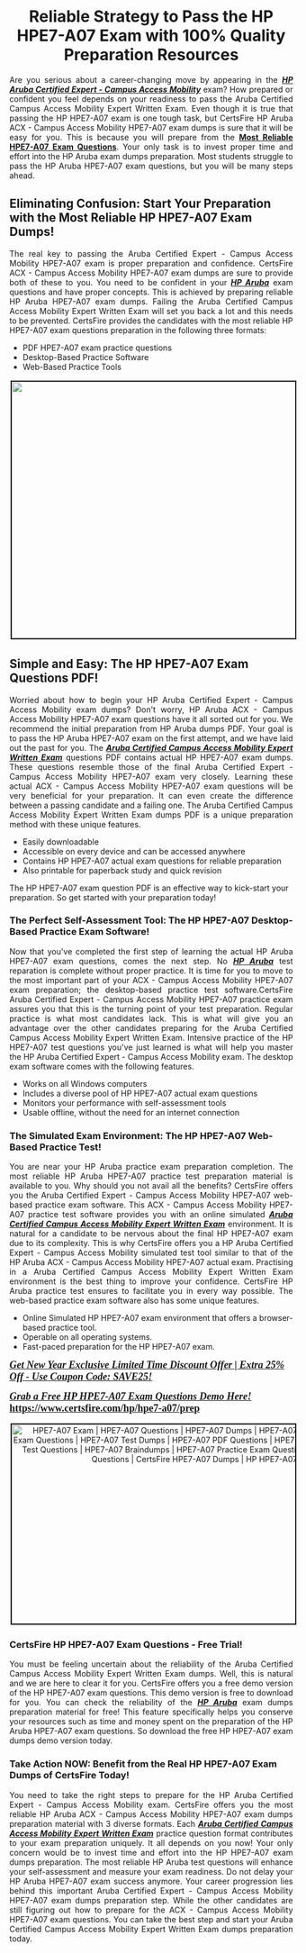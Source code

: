 <h1 style="text-align: center;"><strong>Reliable Strategy to Pass the HP HPE7-A07 Exam with 100% Quality Preparation Resources</strong></h1>

<p style="text-align: justify;">Are you serious about a career-changing move by appearing in the <u><em><strong>HP Aruba Certified Expert - Campus Access Mobility</strong></em></u> exam? How prepared or confident you feel depends on your readiness to pass the Aruba Certified Campus Access Mobility Expert Written Exam. Even though it is true that passing the HP HPE7-A07 exam is one tough task, but CertsFire HP Aruba ACX - Campus Access Mobility HPE7-A07 exam dumps is sure that it will be easy for you. This is because you will prepare from the <strong><a href="https://www.certsfire.com/hp/hpe7-a07/prep">Most Reliable HPE7-A07 Exam Questions</a></strong>. Your only task is to invest proper time and effort into the HP Aruba exam dumps preparation. Most students struggle to pass the HP Aruba HPE7-A07 exam questions, but you will be many steps ahead.</p>

<h2><strong>Eliminating Confusion: Start Your Preparation with the Most Reliable HP HPE7-A07 Exam Dumps!</strong></h2>

<p style="text-align: justify;">The real key to passing the Aruba Certified Expert - Campus Access Mobility HPE7-A07 exam is proper preparation and confidence. CertsFire ACX - Campus Access Mobility HPE7-A07 exam dumps are sure to provide both of these to you. You need to be confident in your <u><strong><em>HP Aruba</em></strong></u> exam questions and have proper concepts. This is achieved by preparing reliable HP Aruba HPE7-A07 exam dumps. Failing the Aruba Certified Campus Access Mobility Expert Written Exam will set you back a lot and this needs to be prevented. CertsFire provides the candidates with the most reliable HP HPE7-A07 exam questions preparation in the following three formats:</p>

<ul>
	<li style="text-align: justify;">PDF HPE7-A07 exam practice questions</li>
	<li style="text-align: justify;">Desktop-Based Practice Software</li>
	<li style="text-align: justify;">Web-Based Practice Tools</li>
</ul>

<p style="text-align: center;"><img src="https://i.ibb.co/SNzkybW/New-Year1.jpg" style="width: 700px; height: 456px; border-width: 2px; border-style: solid; margin: 2px;" /></p>

<h2><strong>Simple and Easy: The HP HPE7-A07 Exam Questions PDF!</strong></h2>

<p style="text-align: justify;">Worried about how to begin your HP Aruba Certified Expert - Campus Access Mobility exam dumps? Don't worry, HP Aruba ACX - Campus Access Mobility HPE7-A07 exam questions have it all sorted out for you. We recommend the initial preparation from HP Aruba dumps PDF. Your goal is to pass the HP Aruba HPE7-A07 exam on the first attempt, and we have laid out the past for you. The <u><em><strong>Aruba Certified Campus Access Mobility Expert Written Exam</strong></em></u> questions PDF contains actual HP HPE7-A07 exam dumps. These questions resemble those of the final Aruba Certified Expert - Campus Access Mobility HPE7-A07 exam very closely. Learning these actual ACX - Campus Access Mobility HPE7-A07 exam questions will be very beneficial for your preparation. It can even create the difference between a passing candidate and a failing one. The Aruba Certified Campus Access Mobility Expert Written Exam dumps PDF is a unique preparation method with these unique features.</p>

<ul>
	<li style="text-align: justify;">Easily downloadable</li>
	<li style="text-align: justify;">Accessible on every device and can be accessed anywhere</li>
	<li style="text-align: justify;">Contains HP HPE7-A07 actual exam questions for reliable preparation</li>
	<li style="text-align: justify;">Also printable for paperback study and quick revision</li>
</ul>

<p>The HP HPE7-A07 exam question PDF is an effective way to kick-start your preparation. So get started with your preparation today!</p>

<h3 style="text-align: justify;"><strong>The Perfect Self-Assessment Tool: The HP HPE7-A07 Desktop-Based Practice Exam Software!</strong></h3>

<p style="text-align: justify;">Now that you've completed the first step of learning the actual HP Aruba HPE7-A07 exam questions, comes the next step. No <u><em><strong>HP Aruba</strong></em></u> test reparation is complete without proper practice. It is time for you to move to the most important part of your ACX - Campus Access Mobility HPE7-A07 exam preparation; the desktop-based practice test software.CertsFire Aruba Certified Expert - Campus Access Mobility HPE7-A07 practice exam assures you that this is the turning point of your test preparation. Regular practice is what most candidates lack. This is what will give you an advantage over the other candidates preparing for the Aruba Certified Campus Access Mobility Expert Written Exam. Intensive practice of the HP HPE7-A07 test questions you've just learned is what will help you master the HP Aruba Certified Expert - Campus Access Mobility exam. The desktop exam software comes with the following features.</p>

<ul>
	<li style="text-align: justify;">Works on all Windows computers</li>
	<li style="text-align: justify;">Includes a diverse pool of HP HPE7-A07 actual exam questions</li>
	<li style="text-align: justify;">Monitors your performance with self-assessment tools</li>
	<li style="text-align: justify;">Usable offline, without the need for an internet connection</li>
</ul>

<h3><strong>The Simulated Exam Environment: The HP HPE7-A07 Web-Based Practice Test!</strong></h3>

<p style="text-align: justify;">You are near your HP Aruba practice exam preparation completion. The most reliable HP Aruba HPE7-A07 practice test preparation material is available to you. Why should you not avail all the benefits? CertsFire offers you the Aruba Certified Expert - Campus Access Mobility HPE7-A07 web-based practice exam software. This ACX - Campus Access Mobility HPE7-A07 practice test software provides you with an online simulated <u><em><strong>Aruba Certified Campus Access Mobility Expert Written Exam</strong></em></u> environment. It is natural for a candidate to be nervous about the final HP HPE7-A07 exam due to its complexity. This is why CertsFire offers you a HP Aruba Certified Expert - Campus Access Mobility simulated test tool similar to that of the HP Aruba ACX - Campus Access Mobility HPE7-A07 actual exam. Practising in a Aruba Certified Campus Access Mobility Expert Written Exam environment is the best thing to improve your confidence. CertsFire HP Aruba practice test ensures to facilitate you in every way possible. The web-based practice exam software also has some unique features.</p>

<ul>
	<li style="text-align: justify;">Online Simulated HP HPE7-A07 exam environment that offers a browser-based practice tool.</li>
	<li style="text-align: justify;">Operable on all operating systems.</li>
	<li style="text-align: justify;">Fast-paced preparation for the HP HPE7-A07 exam.</li>
</ul>

<p><span style="color:#Black;display:block;"><span style="font-size:18px;"><u><em><strong><span style="font-family:Tahoma,Times,serif;">Get New Year Exclusive Limited Time Discount Offer | Extra 25% Off - Use Coupon Code: SAVE25!</span></strong></em></u></span></span></p>

<p><span style="color:#Black;display:block;"><span style="font-size:18px;"><u><em><strong><span style="font-family:Tahoma,Times,serif;">Grab a Free HP HPE7-A07 Exam Questions Demo Here! </span></strong></em></u><strong><a href="https://www.certsfire.com/hp/hpe7-a07/prep"><span style="font-family:Tahoma,Times,serif;">https://www.certsfire.com/hp/hpe7-a07/prep</span></a></strong></span></span></p>

<p style="text-align: center;"><img alt="HPE7-A07 Exam | HPE7-A07 Questions | HPE7-A07 Dumps | HPE7-A07 Exam Dumps | HPE7-A07 Exam Questions | HPE7-A07 Test Dumps | HPE7-A07 PDF Questions | HPE7-A07 Dumps PDF | HPE7-A07 Test Questions | HPE7-A07 Braindumps | HPE7-A07 Practice Exam Questions | HPE7-A07 Exam PDF Questions | CertsFire HPE7-A07 Dumps | HP HPE7-A07 Dumps" src="https://i.ibb.co/FqbXWH9/New-Year2.jpg" style="width: 700px; height: 354px; border-width: 2px; border-style: solid; margin: 2px;" /></p>

<h3><strong>CertsFire HP HPE7-A07 Exam Questions - Free Trial!</strong></h3>

<p style="text-align: justify;">You must be feeling uncertain about the reliability of the Aruba Certified Campus Access Mobility Expert Written Exam dumps. Well, this is natural and we are here to clear it for you. CertsFire offers you a free demo version of the HP HPE7-A07 exam questions. This demo version is free to download for you. You can check the reliability of the <u><em><strong>HP Aruba</strong></em></u> exam dumps preparation material for free! This feature specifically helps you conserve your resources such as time and money spent on the preparation of the HP Aruba HPE7-A07 exam questions. So download the free HP HPE7-A07 exam dumps demo version today.</p>

<h3><strong>Take Action NOW: Benefit from the Real HP HPE7-A07 Exam Dumps of CertsFire Today!</strong></h3>

<p style="text-align: justify;">You need to take the right steps to prepare for the HP Aruba Certified Expert - Campus Access Mobility exam. CertsFire offers you the most reliable HP Aruba ACX - Campus Access Mobility HPE7-A07 exam dumps preparation material with 3 diverse formats. Each <u><em><strong>Aruba Certified Campus Access Mobility Expert Written Exam</strong></em></u> practice question format contributes to your exam preparation uniquely. It all depends on you now! Your only concern would be to invest time and effort into the HP HPE7-A07 exam dumps preparation. The most reliable HP Aruba test questions will enhance your self-assessment and measure your exam readiness. Do not delay your HP Aruba HPE7-A07 exam success anymore. Your career progression lies behind this important Aruba Certified Expert - Campus Access Mobility HPE7-A07 exam dumps preparation step. While the other candidates are still figuring out how to prepare for the ACX - Campus Access Mobility HPE7-A07 exam questions. You can take the best step and start your Aruba Certified Campus Access Mobility Expert Written Exam dumps preparation today.</p>
